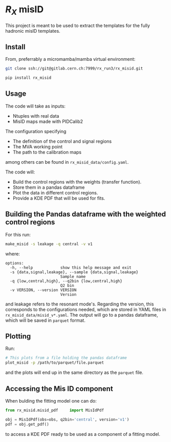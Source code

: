 # $R_X$ misID

This project is meant to be used to extract the templates for the fully hadronic misID templates.

## Install

From, preferrably a micromamba/mamba virtual environment:

```bash
git clone ssh://git@gitlab.cern.ch:7999/rx_run3/rx_misid.git

pip install rx_misid
```

## Usage

The code will take as inputs:

- Ntuples with real data
- MisID maps made with PIDCalib2

The configuration specifying

- The definition of the control and signal regions
- The MVA working point
- The path to the calibration maps

among others can be found in `rx_misid_data/config.yaml`.

The code will:

- Build the control regions with the weights (transfer function).
- Store them in a pandas dataframe
- Plot the data in different control regions.
- Provide a KDE PDF that will be used for fits.

## Building the Pandas dataframe with the weighted control regions

For this run:

```bash
make_misid -s leakage -q central -v v1
```

where:

```
options:
  -h, --help            show this help message and exit
  -s {data,signal,leakage}, --sample {data,signal,leakage}
                        Sample name
  -q {low,central,high}, --q2bin {low,central,high}
                        Q2 bin
  -v VERSION, --version VERSION
                        Version
```

and leakage refers to the resonant mode's. Regarding the version, this corresponds to the
configurations needed, which are stored in YAML files in `rx_misid_data/misid_v*.yaml`.
The output will go to a pandas dataframe, which will be saved in `parquet` format.

## Plotting

Run:

```bash
# This plots from a file holding the pandas dataframe
plot_misid -p /path/to/parquet/file.parquet
```

and the plots will end up in the same directory as the `parquet` file.

## Accessing the Mis ID component

When bulding the fitting model one can do:

```python
from rx_misid.misid_pdf     import MisIdPdf

obj = MisIdPdf(obs=obs, q2bin='central', version='v1')
pdf = obj.get_pdf()
```

to access a KDE PDF ready to be used as a component of a fitting model.

